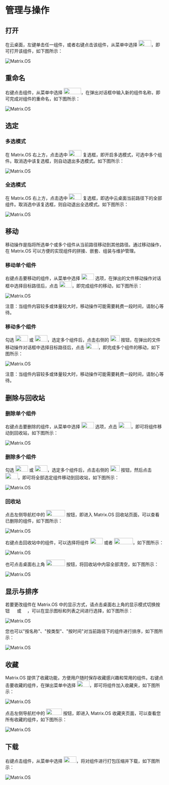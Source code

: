 # 管理与操作

## 打开

在云桌面，左键单击任一组件，或者右键点击该组件，从菜单中选择 <img src="./././././media/logo/open2.png" width="40" height="20">，即可打开该组件，如下图所示：

![Matrix.OS](../../../../media/os/com/openitem.gif "打开操作")

## 重命名

右键点击组件，从菜单中选择 <img src="./././././media/logo/rename2.png" width="55" height="20">，在弹出对话框中输入新的组件名称，即可完成对组件的重命名，如下图所示：

![Matrix.OS](../../../../media/os/com/renameitem.gif "重命名操作")

## 选定

### 多选模式

在 Matrix.OS 右上方，点击选中 <img src="./././././media/logo/multiselect.png" width="40" height="20"> 复选框，即开启多选模式，可选中多个组件。取消选中该复选框，则自动退出多选模式。如下图所示：

![Matrix.OS](../../../../media/os/com/multiselect.gif "多选操作")

### 全选模式

在 Matrix.OS 右上方，点击选中 <img src="./././././media/logo/selectall.png" width="40" height="20"> 复选框，即选中云桌面当前路径下的全部组件。取消选中该复选框，则自动退出全选模式。如下图所示：

![Matrix.OS](../../../../media/os/com/selectall.gif "全选操作")

## 移动

移动操作是指将所选单个或多个组件从当前路径移动到其他路径。通过移动操作，在 Matrix.OS 可以方便的实现组件的拼接、嵌套、组装与维护管理。

### 移动单个组件

右键点击要移动的组件，从菜单中选择 <img src="./././././media/logo/move2.png" width="40" height="20"> 选项，在弹出的文件移动操作对话框中选择目标路径后，点击 <img src="./././././media/logo/confirmbutton.png" width="40" height="20">，即完成组件的移动，如下图所示：

![Matrix.OS](../../../../media/os/com/singlemove.gif "移动单个组件")

注意：当组件内容较多或体量较大时，移动操作可能需要耗费一段时间，请耐心等待。

### 移动多个组件

勾选 <img src="./././././media/logo/multiselect.png" width="40" height="20"> 或 <img src="./././././media/logo/selectall.png" width="40" height="20">，选定多个组件后，点击右侧的 <img src="./././././media/logo/move1.png" width="30" height="20"> 按钮，在弹出的文件移动操作对话框中选择目标路径后，点击 <img src="./././././media/logo/confirmbutton.png" width="40" height="20">，即完成多个组件的移动，如下图所示：

![Matrix.OS](../../../../media/os/com/multimove.gif "移动多个组件")

注意：当组件内容较多或体量较大时，移动操作可能需要耗费一段时间，请耐心等待。

## 删除与回收站

### 删除单个组件

右键点击要删除的组件，从菜单中选择 <img src="./././././media/logo/delete2.png" width="40" height="20"> 选项，点击 <img src="./././././media/logo/confirmbutton.png" width="40" height="20">，即可将组件移动到回收站，如下图所示：

![Matrix.OS](../../../../media/os/com/deletesingle.gif "删除单个组件")

### 删除多个组件

勾选 <img src="./././././media/logo/multiselect.png" width="40" height="20"> 或 <img src="./././././media/logo/selectall.png" width="40" height="20">，选定多个组件后，点击右侧的 <img src="./././././media/logo/delete1.png" width="30" height="20"> 按钮，然后点击 <img src="./././././media/logo/confirmbutton.png" width="40" height="20">，即可将全部选定组件移动到回收站，如下图所示：

![Matrix.OS](../../../../media/os/com/deletemulti.gif "删除多个组件")

### 回收站

点击左侧导航栏中的 <img src="./././././media/logo/recycle.png" width="60" height="20"> 按钮，即进入 Matrix.OS 回收站页面，可以查看已删除的组件，如下图所示：

![Matrix.OS](../../../../media/os/com/recycle.gif "打开回收站")

右键点击回收站中的组件，可以选择将组件 <img src="./././././media/logo/restore.png" width="40" height="20"> 或者 <img src="./././././media/logo/foreverdelete.png" width="60" height="20">，如下图所示：

![Matrix.OS](../../../../media/os/com/restoredelete.gif "还原与删除组件")

也可点击桌面右上角 <img src="./././././media/logo/emptytrash.png" width="60" height="20"> 按钮，将回收站中内容全部清空，如下图所示：

![Matrix.OS](../../../../media/os/com/deleteall.gif "清空回收站")

## 显示与排序

若要更改组件在 Matrix.OS 中的显示方式，请点击桌面右上角的显示模式切换按钮 <img src="././././media/logo/icon.png" width="15" height="15"> 或 <img src="././././media/logo/list.png" width="15" height="15">，可以在显示图标和列表之间进行选择，如下图所示：

![Matrix.OS](../../../../media/os/com/viewmode.gif "显示切换")

您也可以"按名称"、"按类型"、"按时间"对当前路径下的组件进行排序，如下图所示：

![Matrix.OS](../../../../media/os/com/arrange.gif "排序")

## 收藏

Matrix.OS 提供了收藏功能，方便用户随时保存收藏感兴趣和常用的组件。右键点击要收藏的组件，在弹出菜单中选择 <img src="./././././media/logo/fav2.png" width="40" height="20">，即可将组件加入收藏夹，如下图所示：

![Matrix.OS](../../../../media/os/com/addfavorite.gif "添加组件到收藏")

点击左侧导航栏中的 <img src="./././././media/logo/fav1.png" width="50" height="20"> 按钮，即进入 Matrix.OS 收藏夹页面，可以查看您所有收藏的组件，如下图所示：

![Matrix.OS](../../../../media/os/com/favorite.gif "进入收藏夹")

## 下载

右键点击组件，从菜单中选择 <img src="./././././media/logo/download2.png" width="40" height="20">，将对组件进行打包压缩并下载，如下图所示：

![Matrix.OS](../../../../media/os/com/downloaditem.gif "下载操作")